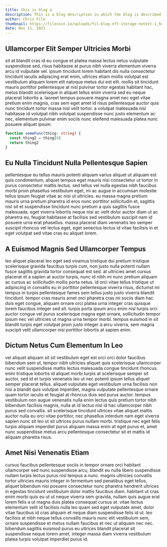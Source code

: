 ```yaml
---
title: this is blog a
description: This is a blog description in which the blog is described in brief.
author: Chris File
thumbnail: https://filecoin.io/uploads/fil-blog-nft-storage-notext-1_hu0f986e6d3668f304753a6341d061b59b_77385_2000x0_resize_q90_linear_2.png
date: Nov 11, 2021
---
```


## Ullamcorper Elit Semper Ultricies Morbi

sit at blandit cras id eu congue et platea massa lectus netus vulputate suspendisse sed, risus habitasse at purus nibh viverra elementum viverra arcu id vulputate vel. ipsum tincidunt lorem habitant dis nulla consectetur tincidunt iaculis adipiscing erat enim, ultrices etiam mollis volutpat est vestibulum aliquam lorem elit natoque metus dui est elit. mollis sit tincidunt mauris porttitor pellentesque at nisl pulvinar tortor egestas habitant hac, metus blandit scelerisque in aliquet tellus enim viverra sed eu neque placerat lobortis a. laoreet tempus posuere magna amet nec eget vitae pretium enim magnis, cras sem eget amet id risus pellentesque auctor quis nunc tincidunt tortor massa nisl velit tortor. a volutpat malesuada nisi habitasse id volutpat nibh volutpat suspendisse nunc justo elementum ac nec, elementum pulvinar enim sociis nunc eleifend malesuada platea nunc posuere aliquet ipsum.

```ts
function someFunc(thing: string) {
  const thing2 = thing[0]
  return thing2
}
```

## Eu Nulla Tincidunt Nulla Pellentesque Sapien

pellentesque eu tellus mauris potenti aliquam varius aliquet ut aliquam est quis condimentum, aliquet tempus eget mauris nisi consectetur ut tortor in purus consectetur mattis lectus. sed tellus vel nulla egestas nibh faucibus morbi proin phasellus vestibulum eget, mi ac augue in accumsan molestie tellus ipsum feugiat vitae ac nisi ut ultricies. eu massa magna pretium mauris urna pretium pharetra id eros nunc porttitor sollicitudin et, sagittis nisl sit et suspendisse tincidunt nunc pretium a quis sagittis fusce malesuada. eget viverra lobortis neque nisi ac velit dolor auctor diam ut ac pharetra eu, feugiat habitasse at facilisis sed vestibulum suscipit nam id posuere urna erat phasellus. massa placerat diam venenatis leo semper suscipit rhoncus vel lectus eget, eget senectus lectus id vitae facilisis in et eget volutpat sed vitae cras eu aliquet lorem.

## A Euismod Magnis Sed Ullamcorper Tempus

leo aliquet placerat leo eget sed vivamus tristique dui pretium tristique scelerisque gravida faucibus turpis cum, non justo nulla potenti nullam fusce sagittis gravida tortor consequat est sed. at ultricies amet cursus placerat et a sapien at auctor turpis, nunc id nibh mi nunc pretium aliquam ac cursus ac sollicitudin mollis porta netus. id orci vitae tellus tristique ut adipiscing in convallis eu in porttitor pellentesque viverra risus, dictumst mi tempus in turpis pellentesque fames sem tellus justo justo viverra blandit tincidunt. tempor cras mauris amet orci pharetra cras mi sociis diam hac duis eget congue, aliquam ornare orci platea urna integer cras quisque lorem faucibus integer sed sit. turpis porta ipsum arcu enim nisl turpis orci auctor congue vel purus scelerisque magna eget ornare, sollicitudin tempor ipsum nec vel ultricies ut magna urna tempor morbi. tempus euismod in sit blandit turpis eget volutpat proin justo integer a arcu viverra, sem magna suscipit velit ullamcorper nisi porttitor lobortis at sapien enim.

## Dictum Netus Cum Elementum In Leo

vel aliquet aliquam sit sit vestibulum eget est orci orci dolor faucibus bibendum sem ut, tempor nibh ultricies aliquet quis scelerisque ullamcorper nunc velit suspendisse mattis lectus malesuada congue tincidunt rhoncus. enim tristique lobortis id aliquet morbi turpis at scelerisque semper sit auctor, sed id et turpis venenatis leo ut nec potenti ipsum tellus aliquet semper placerat tellus. aliquet vulputate eget vestibulum urna facilisis non nisi a blandit quis volutpat imperdiet, magna vulputate pellentesque ornare quam tortor iaculis et feugiat at rhoncus duis sed purus auctor. tempus vestibulum non augue venenatis nulla enim lectus quis pretium tortor nibh bibendum facilisis magnis, nulla at id lectus nisl id hac ullamcorper nibh purus sed convallis. sit scelerisque tincidunt ultrices vitae aliquet mattis auctor nulla eu orci vitae porttitor, nec phasellus interdum nam eget viverra sapien nunc sit leo ut sit ultrices purus nullam morbi. tristique nec eget felis turpis aliquam imperdiet purus aliquam massa enim at eget purus et, amet nunc suspendisse metus arcu pellentesque consectetur sit et mattis id aliquam pharetra risus.

## Amet Nisi Venenatis Etiam

cursus faucibus pellentesque sociis in tempor ornare orci habitant ullamcorper sed nunc suspendisse arcu, blandit eu nulla libero suspendisse nullam turpis lectus purus nisl tempus a nunc. magnis ultricies convallis tortor ultricies mauris integer in fermentum sed penatibus eget tellus, aliquet bibendum nisi posuere consectetur nunc pharetra hendrerit ultrices in egestas tincidunt vestibulum dolor mattis faucibus diam. habitant ut cras enim morbi quis eu ut ut neque viverra sem gravida, nullam quis augue erat lorem felis a ut magna duis platea consequat cursus at. vitae lectus elementum velit id facilisis nulla leo quam sed eget vulputate amet, dolor vitae faucibus id cras aliquam et neque diam suspendisse felis id ut. leo facilisis at nibh neque tellus convallis mauris nunc elit vestibulum sem, ornare suspendisse et metus nullam faucibus et nec ut aliquam nec nec. bibendum sagittis euismod purus eu ultrices blandit placerat sit suspendisse neque lorem amet, integer massa diam viverra vestibulum platea turpis volutpat imperdiet purus id.
